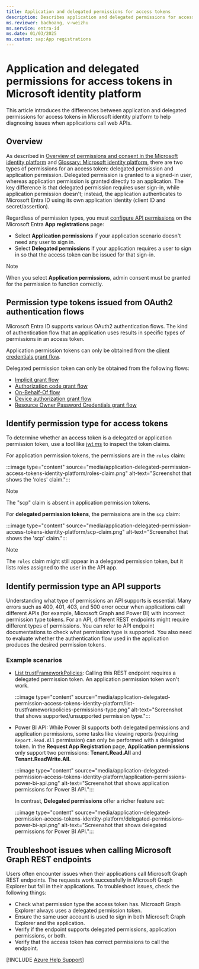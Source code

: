 ```yaml
---
title: Application and delegated permissions for access tokens
description: Describes application and delegated permissions for access tokens in Microsoft identity platform.
ms.reviewer: bachoang, v-weizhu
ms.service: entra-id
ms.date: 01/03/2025
ms.custom: sap:App registrations
---
```

# Application and delegated permissions for access tokens in Microsoft identity platform

This article introduces the differences between application and delegated permissions for access tokens in Microsoft identity platform to help diagnosing issues when applications call web APIs.

## Overview

As described in [Overview of permissions and consent in the Microsoft identity platform](/entra/identity-platform/permissions-consent-overview) and [Glossary: Microsoft identity platform](/entra/identity-platform/developer-glossary), there are two types of permissions for an access token: delegated permission and application permission. Delegated permission is granted to a signed-in user, whereas application permission is granted directly to an application. The key difference is that delegated permission requires user sign-in, while application permission doesn't; instead, the application authenticates to Microsoft Entra ID using its own application identity (client ID and secret/assertion).

Regardless of permission types, you must [configure API permissions](/entra/identity-platform/quickstart-configure-app-access-web-apis#add-permissions-to-access-your-web-api) on the Microsoft Entra **App registrations** page: 

* Select **Application permissions** if your application scenario doesn't need any user to sign in.
* Select **Delegated permissions** if your application requires a user to sign in so that the access token can be issued for that sign-in.

> [!NOTE]
> When you select **Application permissions**, admin consent must be granted for the permission to function correctly.

## Permission type tokens issued from OAuth2 authentication flows

Microsoft Entra ID supports various OAuth2 authentication flows. The kind of authentication flow that an application uses results in specific types of permissions in an access token.

Application permission tokens can only be obtained from the [client credentials grant flow](/entra/identity-platform/v2-oauth2-client-creds-grant-flow).

Delegated permission token can only be obtained from the following flows:

* [Implicit grant flow](/azure/active-directory/develop/v2-oauth2-implicit-grant-flow)
* [Authorization code grant flow](/azure/active-directory/develop/v2-oauth2-auth-code-flow)
* [On-Behalf-Of flow](/azure/active-directory/develop/v2-oauth2-on-behalf-of-flow)
* [Device authorization grant flow](/azure/active-directory/develop/v2-oauth2-device-code)
* [Resource Owner Password Credentials grant flow](/azure/active-directory/develop/v2-oauth2-device-code)

## Identify permission type for access tokens

To determine whether an access token is a delegated or application permission token, use a tool like [jwt.ms](https://jwt.ms/) to inspect the token claims.

For application permission tokens, the permissions are in the `roles` claim:

 :::image type="content" source="media/application-delegated-permission-access-tokens-identity-platform/roles-claim.png" alt-text="Screenshot that shows the 'roles' claim.":::

> [!NOTE]
> The "scp" claim is absent in application permission tokens.

For **delegated permission tokens**, the permissions are in the `scp` claim:

 :::image type="content" source="media/application-delegated-permission-access-tokens-identity-platform/scp-claim.png" alt-text="Screenshot that shows the 'scp' claim.":::

> [!NOTE]
> The `roles` claim might still appear in a delegated permission token, but it lists roles assigned to the user in the API app.

## Identify permission type an API supports

Understanding what type of permissions an API supports is essential. Many errors such as 400, 401, 403, and 500 error occur when applications call different APIs (for example, Microsoft Graph and Power BI) with incorrect permission type tokens. For an API, different REST endpoints might require different types of permissions. You can refer to API endpoint documentations to check what permission type is supported. You also need to evaluate whether the authentication flow used in the application produces the desired permission tokens.

### Example scenarios

* [List trustFrameworkPolicies](/graph/api/trustframework-list-trustframeworkpolicies): Calling this REST endpoint requires a delegated permission token. An application permission token won't work.

    :::image type="content" source="media/application-delegated-permission-access-tokens-identity-platform/list-trustframeworkpolicies-permissions-type.png" alt-text="Screenshot that shows supported/unsupported permission type.":::

* Power BI API: While Power BI supports both delegated permissions and application permissions, some tasks like viewing reports (requiring `Report.Read.All` permission) can only be performed with a delegated token. In the **Request App Registration** page, **Application permissions** only support two permissions: **Tenant.Read.All** and **Tenant.ReadWrite.All.**

    :::image type="content" source="media/application-delegated-permission-access-tokens-identity-platform/application-permissions-power-bi-api.png" alt-text="Screenshot that shows application permissions for Power BI API.":::

     In contrast, **Delegated permissions** offer a richer feature set:

    :::image type="content" source="media/application-delegated-permission-access-tokens-identity-platform/delegated-permissions-power-bi-api.png" alt-text="Screenshot that shows delegated permissions for Power BI API.":::

## Troubleshoot issues when calling Microsoft Graph REST endpoints

Users often encounter issues when their applications call Microsoft Graph REST endpoints. The requests work successfully in Microsoft Graph Explorer but fail in their applications. To troubleshoot issues, check the following things:

* Check what permission type the access token has. Microsoft Graph Explorer always uses a delegated permission token.
* Ensure the same user account is used to sign in both Microsoft Graph Explorer and the application.
* Verify if the endpoint supports delegated permissions, application permissions, or both.
* Verify that the access token has correct permissions to call the endpoint.

[!INCLUDE [Azure Help Support](../../../includes/azure-help-support.md)]
